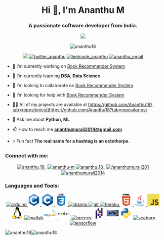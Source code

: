<h1 align="center">Hi 👋, I'm Ananthu M</h1>
<h3 align="center">A passionate software developer from India.</h3>

<p align="center">
  <a href="https://github.com/DenverCoder1/readme-typing-svg"><img src="https://readme-typing-svg.herokuapp.com/?lines=Web%20developer;Data%20science%20enthusiast;Always%20learning%20new%20things&font=Fira%20Code&center=true&width=440&height=45&color=f75c7e&vCenter=true&size=22"></a>
</p>


<p align="center"> <img src="https://komarev.com/ghpvc/?username=ananthu18&label=Profile%20views&color=0e75b6&style=flat" alt="ananthu18" /> </p>
<div align="center">
<a href = "https://www.linkedin.com/in/ananthu-m/"><img src="https://img.shields.io/badge/-ananthum-blue?style=flat-square&logo=Linkedin&logoColor=white"></a>
<a href="https://twitter.com/ananthu_18_" target="blank"><img align="" src="https://img.shields.io/badge/-ananthu-1DA1F2?style=flat-square&logo=twitter&logoColor=white" alt="twitter_ananthu" /></a>
<a href="https://leetcode.com/ananthu_m/" target="blank"><img align="" src="https://img.shields.io/badge/dynamic/json?style=flat-square&labelColor=black&color=%23ffa116&label=Solved&query=solvedOverTotal&url=https%3A%2F%2Fleetcode-badge.vercel.app%2Fapi%2Fusers%2Fananthu_m&logo=leetcode&logoColor=yellow" alt="leetcode_ananthu" /></a>
<a href="mailto:ananthumurali2014@gmail.com"><img align="" src="https://img.shields.io/badge/-ananthumurali2014@gmail.com-c14438?style=flat-square&logo=Gmail&logoColor=white" alt="ananthu_email"/></a>
</div>


- 🔭 I’m currently working on [Book Recommender System](https://github.com/Ananthu18/book-recommender-system)

- 🌱 I’m currently learning **DSA, Data Science**

- 👯 I’m looking to collaborate on [Book Recommender System](https://github.com/Ananthu18/book-recommender-system)

- 🤝 I’m looking for help with [Book Recommender System](https://github.com/Ananthu18/book-recommender-system)

- 👨‍💻 All of my projects are available at [https://github.com/Ananthu18?tab=repositories](https://github.com/Ananthu18?tab=repositories)

- 💬 Ask me about **Python, ML**

- 📫 How to reach me **ananthumurali2014@gmail.com**

- ⚡ Fun fact **The real name for a hashtag is an octothorpe.**

<h3 align="left">Connect with me:</h3>
<p align="center">
<a href="https://twitter.com/ananthu_18_" target="blank"><img align="center" src="https://raw.githubusercontent.com/rahuldkjain/github-profile-readme-generator/master/src/images/icons/Social/twitter.svg" alt="ananthu_18_" height="30" width="40" /></a>
<a href="https://linkedin.com/in/ananthu-m" target="blank"><img align="center" src="https://raw.githubusercontent.com/rahuldkjain/github-profile-readme-generator/master/src/images/icons/Social/linked-in-alt.svg" alt="ananthu-m" height="30" width="40" /></a>
<a href="https://instagram.com/ananthu_18_" target="blank"><img align="center" src="https://raw.githubusercontent.com/rahuldkjain/github-profile-readme-generator/master/src/images/icons/Social/instagram.svg" alt="ananthu_18_" height="30" width="40" /></a>
<a href="https://www.hackerrank.com//ananthumurali201" target="blank"><img align="center" src="https://raw.githubusercontent.com/rahuldkjain/github-profile-readme-generator/master/src/images/icons/Social/hackerrank.svg" alt="/ananthumurali201" height="30" width="40" /></a>
<a href="https://www.leetcode.com/ananthumurali2014" target="blank"><img align="center" src="https://raw.githubusercontent.com/rahuldkjain/github-profile-readme-generator/master/src/images/icons/Social/leet-code.svg" alt="ananthumurali2014" height="30" width="40" /></a>
</p>

<h3 align="left">Languages and Tools:</h3>
<p align="center"> <a href="https://www.arduino.cc/" target="_blank" rel="noreferrer"> <img src="https://cdn.worldvectorlogo.com/logos/arduino-1.svg" alt="arduino" width="40" height="40"/> </a> 
<a href="https://www.cprogramming.com/" target="_blank" rel="noreferrer"> <img src="https://raw.githubusercontent.com/devicons/devicon/master/icons/c/c-original.svg" alt="c" width="40" height="40"/> </a> 
<a href="https://www.w3schools.com/cpp/" target="_blank" rel="noreferrer"> <img src="https://raw.githubusercontent.com/devicons/devicon/master/icons/cplusplus/cplusplus-original.svg" alt="cplusplus" width="40" height="40"/> </a> 
<a href="https://www.w3schools.com/css/" target="_blank" rel="noreferrer"> <img src="https://raw.githubusercontent.com/devicons/devicon/master/icons/css3/css3-original-wordmark.svg" alt="css3" width="40" height="40"/> </a> <a href="https://www.djangoproject.com/" target="_blank" rel="noreferrer"> <img src="https://cdn.worldvectorlogo.com/logos/django.svg" alt="django" width="40" height="40"/> </a> <a href="https://git-scm.com/" target="_blank" rel="noreferrer"> <img src="https://www.vectorlogo.zone/logos/git-scm/git-scm-icon.svg" alt="git" width="40" height="40"/> </a> <a href="https://heroku.com" target="_blank" rel="noreferrer"> <img src="https://www.vectorlogo.zone/logos/heroku/heroku-icon.svg" alt="heroku" width="40" height="40"/> </a> <a href="https://www.w3.org/html/" target="_blank" rel="noreferrer"> <img src="https://raw.githubusercontent.com/devicons/devicon/master/icons/html5/html5-original-wordmark.svg" alt="html5" width="40" height="40"/> </a> <a href="https://www.java.com" target="_blank" rel="noreferrer"> <img src="https://raw.githubusercontent.com/devicons/devicon/master/icons/java/java-original.svg" alt="java" width="40" height="40"/> </a> <a href="https://developer.mozilla.org/en-US/docs/Web/JavaScript" target="_blank" rel="noreferrer"> <img src="https://raw.githubusercontent.com/devicons/devicon/master/icons/javascript/javascript-original.svg" alt="javascript" width="40" height="40"/> </a> <a href="https://www.linux.org/" target="_blank" rel="noreferrer"> <img src="https://raw.githubusercontent.com/devicons/devicon/master/icons/linux/linux-original.svg" alt="linux" width="40" height="40"/> </a> <a href="https://www.mathworks.com/" target="_blank" rel="noreferrer"> <img src="https://upload.wikimedia.org/wikipedia/commons/2/21/Matlab_Logo.png" alt="matlab" width="40" height="40"/> </a> <a href="https://www.mysql.com/" target="_blank" rel="noreferrer"> <img src="https://raw.githubusercontent.com/devicons/devicon/master/icons/mysql/mysql-original-wordmark.svg" alt="mysql" width="40" height="40"/> </a> <a href="https://nodejs.org" target="_blank" rel="noreferrer"> <img src="https://raw.githubusercontent.com/devicons/devicon/master/icons/nodejs/nodejs-original-wordmark.svg" alt="nodejs" width="40" height="40"/> </a> <a href="https://opencv.org/" target="_blank" rel="noreferrer"> <img src="https://www.vectorlogo.zone/logos/opencv/opencv-icon.svg" alt="opencv" width="40" height="40"/> </a> <a href="https://pandas.pydata.org/" target="_blank" rel="noreferrer"> <img src="https://raw.githubusercontent.com/devicons/devicon/2ae2a900d2f041da66e950e4d48052658d850630/icons/pandas/pandas-original.svg" alt="pandas" width="40" height="40"/> </a> <a href="https://www.php.net" target="_blank" rel="noreferrer"> <img src="https://raw.githubusercontent.com/devicons/devicon/master/icons/php/php-original.svg" alt="php" width="40" height="40"/> </a> <a href="https://www.python.org" target="_blank" rel="noreferrer"> <img src="https://raw.githubusercontent.com/devicons/devicon/master/icons/python/python-original.svg" alt="python" width="40" height="40"/> </a> <a href="https://seaborn.pydata.org/" target="_blank" rel="noreferrer"> <img src="https://seaborn.pydata.org/_images/logo-mark-lightbg.svg" alt="seaborn" width="40" height="40"/> </a> <a href="https://www.tensorflow.org" target="_blank" rel="noreferrer"> <img src="https://www.vectorlogo.zone/logos/tensorflow/tensorflow-icon.svg" alt="tensorflow" width="40" height="40"/> </a> </p>

<p><img align="left" src="https://github-readme-stats.vercel.app/api/top-langs?username=ananthu18&show_icons=true&locale=en&layout=compact&theme=tokyonight" alt="ananthu18" /></p>

<p>&nbsp;<img align="left" src="https://github-readme-stats.vercel.app/api?username=ananthu18&show_icons=true&locale=en&theme=tokyonight" alt="ananthu18" /></p>
